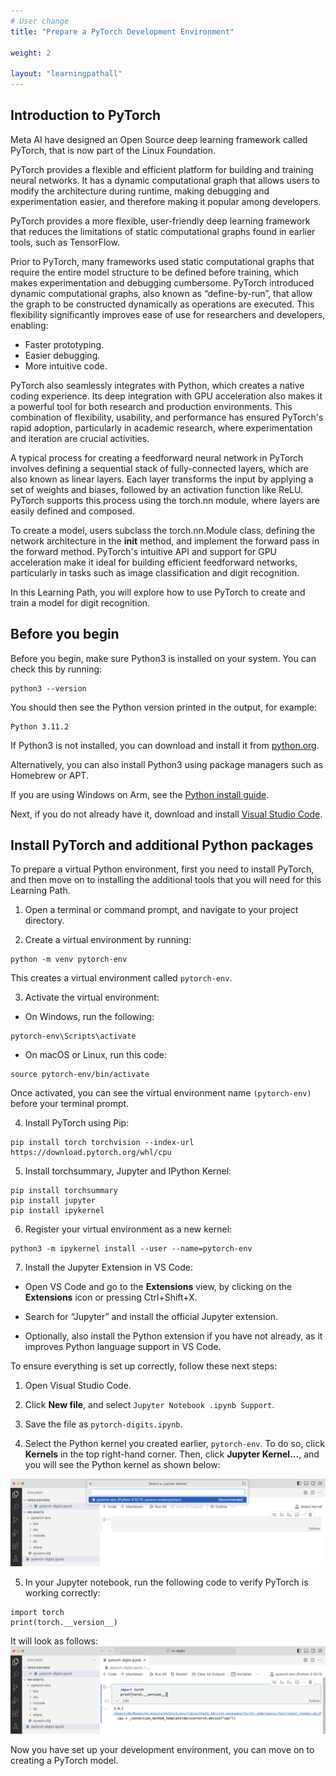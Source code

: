 ```yaml
---
# User change
title: "Prepare a PyTorch Development Environment"

weight: 2

layout: "learningpathall"
---
```


## Introduction to PyTorch

Meta AI have designed an Open Source deep learning framework called PyTorch, that is now part of the Linux Foundation.

PyTorch provides a flexible and efficient platform for building and training neural networks. It has a dynamic computational graph that allows users to modify the architecture during runtime, making debugging and experimentation easier, and therefore making it popular among developers.

PyTorch provides a more flexible, user-friendly deep learning framework that reduces the limitations of static computational graphs found in earlier tools, such as TensorFlow. 

Prior to PyTorch, many frameworks used static computational graphs that require the entire model structure to be defined before training, which makes experimentation and debugging cumbersome. PyTorch introduced dynamic computational graphs, also known as “define-by-run”, that allow the graph to be constructed dynamically as operations are executed. This flexibility significantly improves ease of use for researchers and developers, enabling:

* Faster prototyping.
* Easier debugging.
* More intuitive code.

PyTorch also seamlessly integrates with Python, which creates a native coding experience. Its deep integration with GPU acceleration also makes it a powerful tool for both research and production environments. This combination of flexibility, usability, and performance has ensured PyTorch's rapid adoption, particularly in academic research, where experimentation and iteration are crucial activities.

A typical process for creating a feedforward neural network in PyTorch involves defining a sequential stack of fully-connected layers, which are also known as linear layers. Each layer transforms the input by applying a set of weights and biases, followed by an activation function like ReLU. PyTorch supports this process using the torch.nn module, where layers are easily defined and composed.

To create a model, users subclass the torch.nn.Module class, defining the network architecture in the __init__ method, and implement the forward pass in the forward method. PyTorch's intuitive API and support for GPU acceleration make it ideal for building efficient feedforward networks, particularly in tasks such as image classification and digit recognition.

In this Learning Path, you will explore how to use PyTorch to create and train a model for digit recognition.

## Before you begin

Before you begin, make sure Python3 is installed on your system. You can check this by running:

```console
python3 --version
```

You should then see the Python version printed in the output, for example:

```output
Python 3.11.2
```

If Python3 is not installed, you can download and install it from [python.org](https://www.python.org/downloads/). 

Alternatively, you can also install Python3 using package managers such as Homebrew or APT. 

If you are using Windows on Arm, see the [Python install guide](https://learn.arm.com/install-guides/py-woa/).

Next, if you do not already have it, download and install [Visual Studio Code](https://code.visualstudio.com/download).

## Install PyTorch and additional Python packages

To prepare a virtual Python environment, first you need to install PyTorch, and then move on to installing the additional tools that you will need for this Learning Path.

1. Open a terminal or command prompt, and navigate to your project directory. 

2. Create a virtual environment by running:

```console
python -m venv pytorch-env
```

This creates a virtual environment called `pytorch-env`. 

3. Activate the virtual environment:

* On Windows, run the following:
```console
pytorch-env\Scripts\activate
```

* On macOS or Linux, run this code: 
```console
source pytorch-env/bin/activate
```

Once activated, you can see the virtual environment name `(pytorch-env)` before your terminal prompt.

4. Install PyTorch using Pip:

```console
pip install torch torchvision --index-url https://download.pytorch.org/whl/cpu
```

5. Install torchsummary, Jupyter and IPython Kernel:

```console
pip install torchsummary
pip install jupyter
pip install ipykernel
```

6. Register your virtual environment as a new kernel:

```console
python3 -m ipykernel install --user --name=pytorch-env
```

7. Install the Jupyter Extension in VS Code:

* Open VS Code and go to the **Extensions** view, by clicking on the **Extensions** icon or pressing Ctrl+Shift+X.

* Search for “Jupyter” and install the official Jupyter extension.

* Optionally, also install the Python extension if you have not already, as it improves Python language support in VS Code.

To ensure everything is set up correctly, follow these next steps:

1. Open Visual Studio Code. 

2. Click **New file**, and select `Jupyter Notebook .ipynb Support`.

3. Save the file as `pytorch-digits.ipynb`.

4. Select the Python kernel you created earlier, `pytorch-env`. To do so, click **Kernels** in the top right-hand corner. Then, click **Jupyter Kernel...**, and you will see the Python kernel as shown below:

![img1 alt-text#center](figures/1.png "Figure 1: Python kernel.")

5. In your Jupyter notebook, run the following code to verify PyTorch is working correctly:

```console
import torch
print(torch.__version__)
```

It will look as follows:
![img2 alt-text#center](figures/2.png "Figure 2: Jupyter Notebook.")

Now you have set up your development environment, you can move on to creating a PyTorch model.
